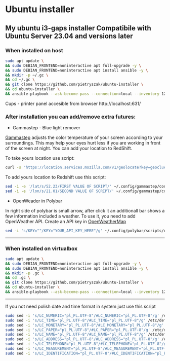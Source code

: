 # Ubuntu installer

My ubuntu i3-gaps installer
Compatibile with Ubuntu Server 23.04 and versions later
---

### When installed on host

```bash
sudo apt update \
&& sudo DEBIAN_FRONTEND=noninteractive apt full-upgrade -y \
&& sudo DEBIAN_FRONTEND=noninteractive apt install ansible -y \
&& mkdir -p ~/.gc \
&& cd ~/.gc \
&& git clone https://github.com/pietryszak/ubuntu-installer \
&& cd ubuntu-installer \
&& ansible-playbook --ask-become-pass --connection=local --inventory 127.0.0.1, all.yml host.yml
```

Cups - printer panel accesible from browser
http://localhost:631/ 

### After installation you can add/remove extra futures:

* Gammastep - Blue light remover 

[Gammastep](https://gitlab.com/chinstrap/gammastep) adjusts the color temperature of your screen according to your surroundings. This may help your eyes hurt less if you are working in front of the screen at night. You can add your location to RedShift.

To take yours location use script:
```bash
curl -s "https://location.services.mozilla.com/v1/geolocate?key=geoclue" | jq '.location.lat, .location.lng'
```

To add yours location to Redshift use this script:
```bash
sed -i -e '/lat/s/52.23/FIRST VALUE OF SCRIPT/' ~/.config/gammastep/config.ini
sed -i -e '/lon/s/21.01/SECOND VALUE OF SCRIPT/' ~/.config/gammastep/config.ini
```

*  OpenWeader in Polybar 

In right side of polybar is small arrow, after click it an additionall bar shows a few information included a weather. To use it, you need to add OpenWeather API.
Create an API key in [OpenWeatherMap](https://home.openweathermap.org)

```bash
sed -i 's/KEY=""/KEY="YOUR_API_KEY_HERE"/g' ~/.config/polybar/scripts/openweathermap-fullfeatured.sh
```

---

### When installed on virtualbox

```bash
sudo apt update \
&& sudo DEBIAN_FRONTEND=noninteractive apt full-upgrade -y \
&& sudo DEBIAN_FRONTEND=noninteractive apt install ansible -y \
&& mkdir -p .gc \
&& cd .gc \
&& git clone https://github.com/pietryszak/ubuntu-installer \
&& cd ubuntu-installer \
&& ansible-playbook --ask-become-pass --connection=local --inventory 127.0.0.1, all.yml virtualbox.yml
```

---

If you not need polish date and time format in system just use this script
```bash
sudo sed -i 's/LC_NUMERIC="pl_PL.UTF-8"/#LC_NUMERIC="pl_PL.UTF-8"/g' /etc/default/locale
sudo sed -i 's/LC_TIME="pl_PL.UTF-8"/#LC_TIME="pl_PL.UTF-8"/g' /etc/default/locale
sudo sed -i 's/LC_MONETARY="pl_PL.UTF-8"/#LC_MONETARY="pl_PL.UTF-8"/g' /etc/default/locale
sudo sed -i 's/LC_PAPER="pl_PL.UTF-8"/#LC_PAPER="pl_PL.UTF-8"/g' /etc/default/locale
sudo sed -i 's/LC_NAME="pl_PL.UTF-8"/#LC_NAME="pl_PL.UTF-8"/g' /etc/default/locale
sudo sed -i 's/LC_ADDRESS="pl_PL.UTF-8"/#LC_ADDRESS="pl_PL.UTF-8"/g' /etc/default/locale
sudo sed -i 's/LC_TELEPHONE="pl_PL.UTF-8"/#LC_TELEPHONE="pl_PL.UTF-8"/g' /etc/default/locale
sudo sed -i 's/LC_MEASUREMENT="pl_PL.UTF-8"/#LC_MEASUREMENT="pl_PL.UTF-8"/g' /etc/default/locale
sudo sed -i 's/LC_IDENTIFICATION="pl_PL.UTF-8"/#LC_IDENTIFICATION="pl_PL.UTF-8"/g' /etc/default/locale
```